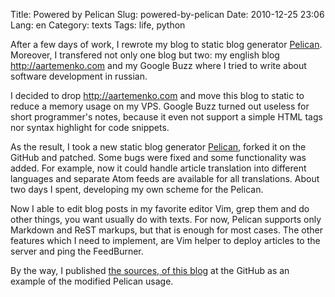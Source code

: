 Title: Powered by Pelican
Slug: powered-by-pelican
Date: 2010-12-25 23:06
Lang: en
Category: texts
Tags: life, python

After a few days of work, I rewrote my blog to static blog generator [Pelican][]. Moreover, I transfered not only one blog but two: my english blog <http://aartemenko.com> and my Google Buzz where I tried to write about software development in russian.

I decided to drop <http://aartemenko.com> and move this blog to static to reduce a memory usage on my VPS. Google Buzz turned out useless for short programmer's notes, because it even not support a simple HTML tags nor syntax highlight for code snippets.

As the result, I took a new static blog generator [Pelican][], forked it on the GitHub and patched. Some bugs were fixed and some functionality was added. For example, now it could handle article translation into different languages and separate Atom feeds are available for all translations. About two days I spent, developing my own scheme for the Pelican.

Now I able to edit blog posts in my favorite editor Vim, grep them and do other things, you want usually do with texts. For now, Pelican supports only Markdown and ReST markups, but that is enough for most cases. The other features which I need to implement, are Vim helper to deploy articles to the server and ping the FeedBurner.

By the way, I published [the sources, of this blog][blog] at the GitHub as an example of the modified Pelican usage.

[Pelican]: https://github.com/svetlyak40wt/pelican
[blog]: https://github.com/svetlyak40wt/dev.svetlyak
